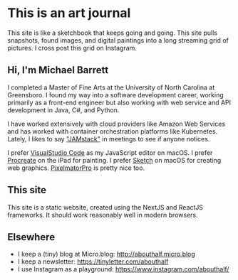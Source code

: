 # This is an art journal

This site is like a sketchbook that keeps going and going. This site pulls snapshots, found images, and digital paintings into a long streaming grid of pictures. I cross post this grid on Instagram.

## Hi, I'm Michael Barrett

I completed a Master of Fine Arts at the University of North Carolina at Greensboro. I found my way into a software development career, working primarily as a front-end engineer but also working with web service and API development in Java, C#, and Python.

I have worked extensively with cloud providers like Amazon Web Services and has worked with container orchestration platforms like Kubernetes. Lately, I likes to say ["JAMstack"](https://jamstack.org/) in meetings to see if anyone notices.

I prefer [VisualStudio Code](https://code.visualstudio.com/) as my JavaScript editor on macOS. I prefer [Procreate](https://procreate.art/) on the iPad for painting. I prefer [Sketch](https://www.sketchapp.com/) on macOS for creating web graphics. [PixelmatorPro](https://www.pixelmator.com/pro/) is pretty nice too.

## This site

This site is a static website, created using the NextJS and ReactJS frameworks. It should work reasonably well in modern browsers.

## Elsewhere

-   I keep a (tiny) blog at Micro.blog: http://abouthalf.micro.blog
-   I keep a newsletter: https://tinyletter.com/abouthalf
-   I use Instagram as a playground: https://www.instagram.com/abouthalf/
